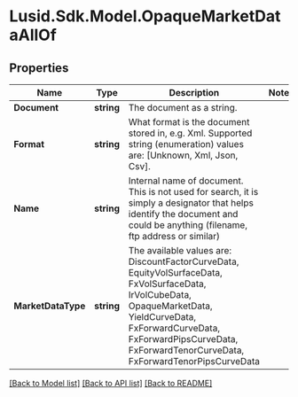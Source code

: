 # Lusid.Sdk.Model.OpaqueMarketDataAllOf

## Properties

Name | Type | Description | Notes
------------ | ------------- | ------------- | -------------
**Document** | **string** | The document as a string. | 
**Format** | **string** | What format is the document stored in, e.g. Xml.  Supported string (enumeration) values are: [Unknown, Xml, Json, Csv]. | 
**Name** | **string** | Internal name of document. This is not used for search, it is simply a designator that helps identify the document  and could be anything (filename, ftp address or similar) | 
**MarketDataType** | **string** | The available values are: DiscountFactorCurveData, EquityVolSurfaceData, FxVolSurfaceData, IrVolCubeData, OpaqueMarketData, YieldCurveData, FxForwardCurveData, FxForwardPipsCurveData, FxForwardTenorCurveData, FxForwardTenorPipsCurveData | 

[[Back to Model list]](../README.md#documentation-for-models) [[Back to API list]](../README.md#documentation-for-api-endpoints) [[Back to README]](../README.md)

